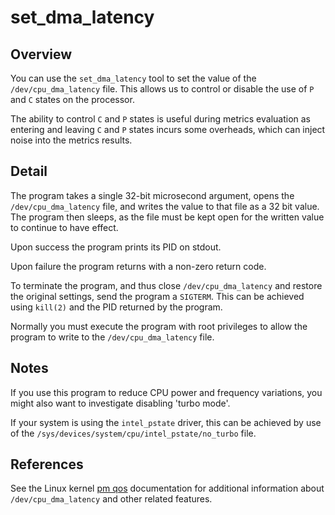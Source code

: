 # set_dma_latency

## Overview

You can use the `set_dma_latency` tool to set the value of the
`/dev/cpu_dma_latency` file. This allows us to control or disable
the use of `P` and `C` states on the processor.

The ability to control `C` and `P` states is useful during metrics
evaluation as entering and leaving `C` and `P` states incurs some
overheads, which can inject noise into the metrics results.

## Detail

The program takes a single 32-bit microsecond argument, opens
the `/dev/cpu_dma_latency` file, and writes the value to that file
as a 32 bit value. The program then sleeps, as the file must be
kept open for the written value to continue to have effect.

Upon success the program prints its PID on stdout.

Upon failure the program returns with a non-zero return code.

To terminate the program, and thus close `/dev/cpu_dma_latency`
and restore the original settings, send the program a `SIGTERM`.
This can be achieved using `kill(2)` and the PID returned
by the program.

Normally you must execute the program with root privileges
to allow the program to write to the `/dev/cpu_dma_latency` file.

## Notes

If you use this program to reduce CPU power and frequency
variations, you might also want to investigate disabling 'turbo mode'.

If your system is using the `intel_pstate` driver, this can be achieved
by use of the `/sys/devices/system/cpu/intel_pstate/no_turbo` file.

## References

See the Linux kernel [pm qos](https://git.kernel.org/pub/scm/linux/kernel/git/torvalds/linux.git/tree/Documentation/power/pm_qos_interface.txt)
documentation for additional information about `/dev/cpu_dma_latency` and other related
features.
